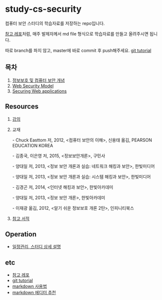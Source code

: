 # study-cs-security

컴퓨터 보안 스터디의 학습자료를 저장하는 repo입니다.

[참고 레포](https://github.com/Yooii-Studios/Clean-Code)처럼, 매주 발제자께서 md file 형식으로 학습자료를 만들고 올려주시면 됩니다.

따로 branch를 파지 않고, master에 바로 commit 후 push해주세요. [git tutorial](https://backlog.com/git-tutorial/kr/intro/intro1_1.html)



## 목차

1. [정보보호 및 컴퓨터 보안 개념](https://github.com/tyj9327/study-cs-security/blob/master/%EC%A0%95%EB%B3%B4%EB%B3%B4%ED%98%B8%EC%99%80%20%EB%B3%B4%EC%95%88%EC%9D%98%20%EA%B8%B0%EC%B4%88/1.%20%EC%A0%95%EB%B3%B4%EB%B3%B4%ED%98%B8%20%EB%B0%8F%20%EC%BB%B4%ED%93%A8%ED%84%B0%20%EB%B3%B4%EC%95%88%20%EA%B0%9C%EB%85%90.md)
2. [Web Security Model](https://github.com/tyj9327/study-cs-security/blob/master/%EC%A0%95%EB%B3%B4%EB%B3%B4%ED%98%B8%EC%99%80%20%EB%B3%B4%EC%95%88%EC%9D%98%20%EA%B8%B0%EC%B4%88/2.%20Web%20Security%20Model.md)
3. [Securing Web applications](https://github.com/tyj9327/study-cs-security/blob/master/%EC%A0%95%EB%B3%B4%EB%B3%B4%ED%98%B8%EC%99%80%20%EB%B3%B4%EC%95%88%EC%9D%98%20%EA%B8%B0%EC%B4%88/3.%20Securing%20Web%20Applications.md)

## Resources

1. [강의](http://www.kmooc.kr/courses/course-v1:SejonguniversityK+SJKMOOC02_01k+2019_01SJ2_R/about)

2. 교재

   \- Chuck Easttom 저, 2012, <컴퓨터 보안의 이해>, 신용태 옮김, PEARSON EDUCATION KOREA

   \- 김종국, 이은영 저, 2015, <정보보안개론>, 구민사

   \- 양대일 저, 2013, <정보 보안 개론과 실습: 네트워크 해킹과 보안>, 한빛미디어

   \- 양대일 저, 2013, <정보 보안 개론과 실습: 시스템 해킹과 보안>, 한빛미디어

   \- 김경곤 저, 2014, <인터넷 해킹과 보안>, 한빛아카데미

   \- 양대일 저, 2013, <정보 보안 개론>, 한빛아카데미

   \- 이재광 옮김, 2012, <알기 쉬운 정보보호 개론 2탄>, 인피니티북스

3. [참고 서적](http://www.kyobobook.co.kr/product/detailViewKor.laf?mallGb=KOR&ejkGb=KOR&linkClass=3310&barcode=9791156643272#N)



## Operation

- [일정관리, 스터디 상세 설명](https://www.notion.so/cssecuritystudy/)



## etc

- [참고 레포](https://github.com/Yooii-Studios/Clean-Code)
- [git tutorial](https://backlog.com/git-tutorial/kr/intro/intro1_1.html)
- [markdown 사용법](https://gist.github.com/ihoneymon/652be052a0727ad59601)
- [markdown 에디터 추천](https://futurecreator.github.io/2018/07/20/what-are-the-best-markdown-editor/)

